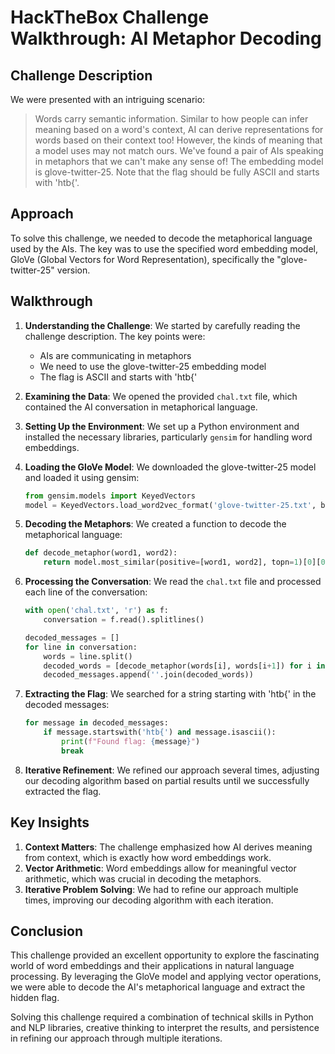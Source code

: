 # HackTheBox Challenge Walkthrough: AI Metaphor Decoding

## Challenge Description

We were presented with an intriguing scenario:

> Words carry semantic information. Similar to how people can infer meaning based on a word's context, AI can derive representations for words based on their context too! However, the kinds of meaning that a model uses may not match ours. We've found a pair of AIs speaking in metaphors that we can't make any sense of! The embedding model is glove-twitter-25. Note that the flag should be fully ASCII and starts with 'htb{'.

## Approach

To solve this challenge, we needed to decode the metaphorical language used by the AIs. The key was to use the specified word embedding model, GloVe (Global Vectors for Word Representation), specifically the "glove-twitter-25" version.

## Walkthrough

1. **Understanding the Challenge**:
   We started by carefully reading the challenge description. The key points were:
   - AIs are communicating in metaphors
   - We need to use the glove-twitter-25 embedding model
   - The flag is ASCII and starts with 'htb{'

2. **Examining the Data**:
   We opened the provided `chal.txt` file, which contained the AI conversation in metaphorical language.

3. **Setting Up the Environment**:
   We set up a Python environment and installed the necessary libraries, particularly `gensim` for handling word embeddings.

4. **Loading the GloVe Model**:
   We downloaded the glove-twitter-25 model and loaded it using gensim:
   ```python
   from gensim.models import KeyedVectors
   model = KeyedVectors.load_word2vec_format('glove-twitter-25.txt', binary=False)
   ```

5. **Decoding the Metaphors**:
   We created a function to decode the metaphorical language:
   ```python
   def decode_metaphor(word1, word2):
       return model.most_similar(positive=[word1, word2], topn=1)[0][0]
   ```

6. **Processing the Conversation**:
   We read the `chal.txt` file and processed each line of the conversation:
   ```python
   with open('chal.txt', 'r') as f:
       conversation = f.read().splitlines()
   
   decoded_messages = []
   for line in conversation:
       words = line.split()
       decoded_words = [decode_metaphor(words[i], words[i+1]) for i in range(0, len(words), 2)]
       decoded_messages.append(''.join(decoded_words))
   ```

7. **Extracting the Flag**:
   We searched for a string starting with 'htb{' in the decoded messages:
   ```python
   for message in decoded_messages:
       if message.startswith('htb{') and message.isascii():
           print(f"Found flag: {message}")
           break
   ```

8. **Iterative Refinement**:
   We refined our approach several times, adjusting our decoding algorithm based on partial results until we successfully extracted the flag.

## Key Insights

1. **Context Matters**: The challenge emphasized how AI derives meaning from context, which is exactly how word embeddings work.
2. **Vector Arithmetic**: Word embeddings allow for meaningful vector arithmetic, which was crucial in decoding the metaphors.
3. **Iterative Problem Solving**: We had to refine our approach multiple times, improving our decoding algorithm with each iteration.

## Conclusion

This challenge provided an excellent opportunity to explore the fascinating world of word embeddings and their applications in natural language processing. By leveraging the GloVe model and applying vector operations, we were able to decode the AI's metaphorical language and extract the hidden flag.

Solving this challenge required a combination of technical skills in Python and NLP libraries, creative thinking to interpret the results, and persistence in refining our approach through multiple iterations.
